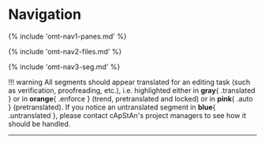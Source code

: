 # Navigation

<!-- section: navigation panes -->
{% include 'omt-nav1-panes.md' %}

<!-- section: navigation files -->
{% include 'omt-nav2-files.md' %}

<!-- section: navigation segments -->
{% include 'omt-nav3-seg.md' %}

!!! warning 
	All segments should appear translated for an editing task (such as verification, proofreading, etc.), i.e. highlighted either in **gray**{ .translated } or in **orange**{ .enforce } (trend, pretranslated and locked) or in **pink**{ .auto } (pretranslated). If you notice an untranslated segment in **blue**{ .untranslated }, please contact cApStAn's project managers to see how it should be handled.

----